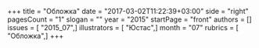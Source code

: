 +++
title = "Обложка"
date = "2017-03-02T11:22:39+03:00"
side = "right"
pagesCount = "1"
slogan = ""
year = "2015"
startPage = "front"
authors = []
issues = [ "2015_07",]
illustrators = [ "Юстас",]
month = "07"
rubrics = [ "Обложка",]
+++
